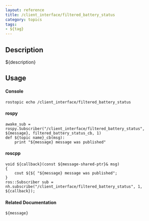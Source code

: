 ```yaml
---
layout: reference
title: /client_interface/filtered_battery_status
category: topics
tags: 
- ${tag}
---
```


## Description
${description}

## Usage
#### Console
```
rostopic echo /client_interface/filtered_battery_status
```

#### rospy
```
awake_sub = rospy.Subscriber("/client_interface/filtered_battery_status", ${message}, filtered_battery_status_cb, 1)
def ${topic name}_cb(msg):
    print "${message} message was published"
```

#### roscpp
```
void ${callback}(const ${message-shared-ptr}& msg)
{
    cout ${${ "${message} message was published";
}
ros::Subscriber sub = nh.subscribe("/client_interface/filtered_battery_status", 1, ${callback});
```

#### Related Documentation
``${message}``  